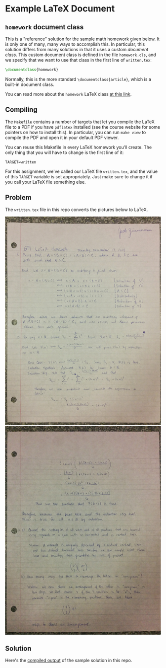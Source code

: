 # Example LaTeX Document

## `homework` document class

This is a "reference" solution for the sample math homework given below. It is
only one of many, many ways to accomplish this. In particular, this solution
differs from many solutions in that it uses a custom _document class_. This
custom document class is defined in the file `homework.cls`, and we specify that
we want to use that class in the first line of `written.tex`:

```tex
\documentclass{homework}
```

Normally, this is the more standard `\documentclass{article}`, which is a
built-in document class.

You can read more about the `homework` LaTeX class [at this link][0].

[0]: https://github.com/jez/latex-homework-class


## Compiling

The `Makefile` contains a number of targets that let you compile the LaTeX file
to a PDF if you have `pdflatex` installed (see the course website for some
pointers on how to install this). In particular, you can run `make view` to
compile the PDF and open it in your default PDF viewer.

You can reuse this Makefile in every LaTeX homework you'll create. The only
thing that you will have to change is the first line of it:

```make
TARGET=written
```

For this assignment, we've called our LaTeX file `written.tex`, and the value of
this `TARGET` variable is set appropriately. Just make sure to change it if you
call your LaTeX file something else.

## Problem

The `written.tex` file in this repo converts the pictures below to LaTeX.

![page 1](page1.jpg)
![page 2](page2.jpg)

## Solution

Here's the [compiled output](written.pdf) of the sample solution in this repo.

